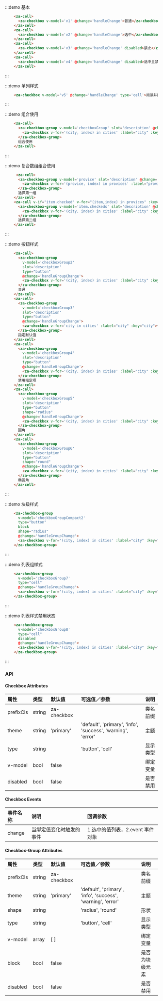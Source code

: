 <script>
export default {
  data() {
    return {
      v1: false,
      v2: true,
      v3: false,
      v4: true,
      v5: false,
      city: null,
      cities: ['上海', '北京', '广州', '深圳'],
      provice: [],
      provices: [{
        city: '条件A',
        checked: false,
        checkeds: []
      },{
        city: '条件B',
        checked: false,
        checkeds: []
      }],
      checkboxGroup: ['上海'],
      checkboxGroup2: [],
      checkboxGroup3: ['上海', '北京'],
      checkboxGroup4: [],
      checkboxGroup5: [],
      checkboxGroup6: [],
      checkboxGroup7: [],
      checkboxGroup8: [],
      checkboxGroupCompact: [],
      checkboxGroupCompact2: [],
    }
  },
  methods: {
    handleChange(v, e) {
      console.log(v, e);
    },
    handleGroupChange(v, e){
      console.log(v, e);
    },
    handleNextGroupChange(v, e) {
      console.log(v);
      if (v.length) {
        this.provices[0].checked = true;
      } else {
        this.provices[0].checked = false;
      }
    },
    handleArrGroupChange(v, e) {
      console.log(v, e);
    },
  },
};
</script>

:::demo 基本
```html
    <za-cell>
      <za-checkbox v-model='v1' @change='handleChange'>普通</za-checkbox>
    </za-cell>
    <za-cell>
      <za-checkbox v-model='v2' @change='handleChange'>选中</za-checkbox>
    </za-cell>
    <za-cell>
      <za-checkbox v-model='v3' @change='handleChange' disabled>禁止</za-checkbox>
    </za-cell>
    <za-cell>
      <za-checkbox v-model='v4' @change='handleChange' disabled>选中且禁止</za-checkbox>
    </za-cell>
```
:::

:::demo 单列样式
```html
    <za-checkbox v-model='v5' @change='handleChange' type='cell'>阅读并同意《XXX条款》中的相关规定</za-checkbox>
```
:::

:::demo 组合使用
```html
    <za-cell>
      <za-checkbox-group v-model='checkboxGroup' slot='description' @change='handleGroupChange'>
        <za-checkbox v-for='(city, index) in cities' :label="city" :key="city"  :disabled='index === 2'>{{city}}</za-checkbox>
      </za-checkbox-group>
      组合使用
    </za-cell>
```
:::

:::demo 复合数组组合使用
```html
     <za-cell>
      <za-checkbox-group v-model='provice' slot='description' @change='handleNextGroupChange'>
        <za-checkbox v-for='(provice, index) in provices' :label="provice.city" :key="index" >{{provice.city}}</za-checkbox>
      </za-checkbox-group>
      选择第一组
    </za-cell>
    <za-cell v-if="item.checked" v-for="(item,index) in provices" :key="index">
      <za-checkbox-group v-model='item.checkeds' slot='description' @change='handleArrGroupChange'>
        <za-checkbox v-for='(city, index) in cities' :label="city" :key="city" >{{city}}</za-checkbox>
      </za-checkbox-group>
      选择第二组
    </za-cell>
```
:::

:::demo 按钮样式
```html
    <za-cell>
      <za-checkbox-group
        v-model='checkboxGroup2'
        slot='description'
        type="button"
        @change='handleGroupChange'>
        <za-checkbox v-for='(city, index) in cities' :label="city" :key="city">{{city}}</za-checkbox>
      </za-checkbox-group>
      普通
    </za-cell>
    <za-cell>
      <za-checkbox-group
        v-model='checkboxGroup3'
        slot='description'
        type="button"
        @change='handleGroupChange'>
        <za-checkbox v-for='city in cities' :label="city" :key="city">{{city}}</za-checkbox>
      </za-checkbox-group>
      指定默认值
    </za-cell>
    <za-cell>
      <za-checkbox-group
        v-model='checkboxGroup4'
        slot='description'
        type="button"
        @change='handleGroupChange'>
        <za-checkbox v-for='(city, index) in cities' :label="city" :key="city" :disabled='index === 2'>{{city}}</za-checkbox>
      </za-checkbox-group>
      禁用指定项
    </za-cell>
    <za-cell>
      <za-checkbox-group
        v-model='checkboxGroup5'
        slot='description'
        type="button"
        shape="radius"
        @change='handleGroupChange'>
        <za-checkbox v-for='(city, index) in cities' :label="city" :key="city">{{city}}</za-checkbox>
      </za-checkbox-group>
      圆角
    </za-cell>
    <za-cell>
      <za-checkbox-group
        v-model='checkboxGroup6'
        slot='description'
        type="button"
        shape="round"
        @change='handleGroupChange'>
        <za-checkbox v-for='(city, index) in cities' :label="city" :key="city">{{city}}</za-checkbox>
      </za-checkbox-group>
      椭圆角
    </za-cell>
```
:::

:::demo 块级样式
```html
    <za-checkbox-group
      v-model='checkboxGroupCompact2'
      type="button"
      block
      shape="radius"
      @change='handleGroupChange'>
      <za-checkbox v-for='(city, index) in cities' :label="city" :key="city" :disabled='index === 2'>{{city}}</za-checkbox>
    </za-checkbox-group>
```
:::

:::demo 列表组样式
```html
    <za-checkbox-group
      v-model='checkboxGroup7'
      type="cell"
      @change='handleGroupChange'>
      <za-checkbox v-for='(city, index) in cities' :label="city" :key="city" :disabled='index === 2'>{{city}}</za-checkbox>
    </za-checkbox-group>
```
:::

:::demo 列表样式禁用状态
```html
    <za-checkbox-group
      v-model='checkboxGroup8'
      type="cell"
      disabled
      @change='handleGroupChange'>
      <za-checkbox v-for='(city, index) in cities' :label="city" :key="city">{{city}}</za-checkbox>
    </za-checkbox-group>
```
:::


### API

#### Checkbox Attributes

| 属性 | 类型 | 默认值 | 可选值／参数 | 说明 |
| :--- | :--- | :--- | :--- | :--- |
| prefixCls | string | za-checkbox | | 类名前缀 |
| theme | string | 'primary' | 'default', 'primary', 'info', 'success', 'warning', 'error' | 主题 |
| type | string | | 'button', 'cell' | 显示类型 |
| v-model | bool | false | | 绑定变量 |
| disabled | bool | false | | 是否禁用 |



#### Checkbox Events
| 事件名称 | 说明 | 回调参数 |
| :--- | :--- | :--- |
| change | 当绑定值变化时触发的事件 | 1.选中的值列表，2.event 事件对象 |



#### Checkbox-Group Attributes

| 属性 | 类型 | 默认值 | 可选值／参数 | 说明 |
| :--- | :--- | :--- | :--- | :--- |
| prefixCls | string | za-checkbox | | 类名前缀 |
| theme | string | 'primary' | 'default', 'primary', 'info', 'success', 'warning', 'error' | 主题 |
| shape | string | | 'radius', 'round' | 形状 |
| type | string | | 'button', 'cell' | 显示类型 |
| v-model | array | [ ] | | 绑定变量 |
| block | bool | false | | 是否为块级元素 |
| disabled | bool | false | | 是否禁用 |
